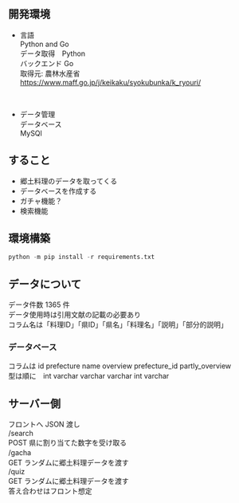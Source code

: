 ## 開発環境
- 言語 <br/>
Python and Go<br/>
データ取得　Python<br/>
バックエンド Go <br/>
取得元: 農林水産省<br/>
https://www.maff.go.jp/j/keikaku/syokubunka/k_ryouri/
<br/>

- データ管理 <br/>
データベース <br/>
MySQl <br/>

## すること
- 郷土料理のデータを取ってくる <br/>
- データベースを作成する <br/>
- ガチャ機能？ <br/>
- 検索機能 <br/>

## 環境構築
```Python
python -m pip install -r requirements.txt
```

## データについて
データ件数 1365 件<br/>
データ使用時は引用文献の記載の必要あり<br/>
コラム名は「料理ID」「県ID」「県名」「料理名」「説明」「部分的説明」<br/>

### データベース
コラムは id prefecture name overview prefecture_id partly_overview<br/>
型は順に　int varchar varchar varchar int varchar<br/>


## サーバー側
フロントへ JSON 渡し<br/>
/search<br/>
POST 県に割り当てた数字を受け取る<br/>
/gacha　<br/>
GET ランダムに郷土料理データを渡す<br/>
/quiz<br/>
GET ランダムに郷土料理データを渡す<br/>
答え合わせはフロント想定<br/>